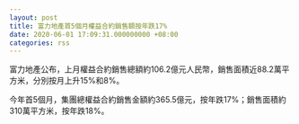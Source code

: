 ```yaml
---
layout: post
title: 富力地產首5個月權益合約銷售額按年跌17%
date: 2020-06-01 17:09:31.000000000 +08:00
categories: rss
---
```


富力地產公布，上月權益合約銷售總額約106.2億元人民幣，銷售面積近88.2萬平方米，分別按月上升15%和8%。

今年首5個月，集團總權益合約銷售金額約365.5億元，按年跌17%；銷售面積約310萬平方米，按年跌18%。
